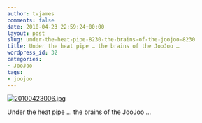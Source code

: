 ```yaml
---
author: tvjames
comments: false
date: 2010-04-23 22:59:24+00:00
layout: post
slug: under-the-heat-pipe-8230-the-brains-of-the-joojoo-8230
title: Under the heat pipe … the brains of the JooJoo …
wordpress_id: 32
categories:
- JooJoo
tags:
- joojoo
---
```


[![20100423006.jpg](http://i1370.photobucket.com/albums/ag258/thomasvjames/20100423006_zps042d0df8.jpg)](http://s1370.photobucket.com/user/thomasvjames/media/20100423006_zps042d0df8.jpg.html "photo 20100423006_zps042d0df8.jpg")

Under the heat pipe … the brains of the JooJoo …
